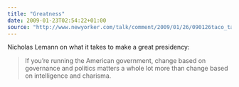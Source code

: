 ```yaml
---
title: "Greatness"
date: 2009-01-23T02:54:22+01:00
source: "http://www.newyorker.com/talk/comment/2009/01/26/090126taco_talk_lemann"
---
```


Nicholas Lemann on what it takes to make a great presidency:

> If you’re running the American government, change based on governance and politics matters a whole lot more than change based on intelligence and charisma.
